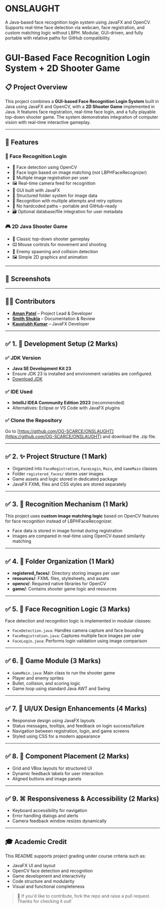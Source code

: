 # ONSLAUGHT
A Java-based face recognition login system using JavaFX and OpenCV. Supports real-time face detection via webcam, face registration, and custom matching logic without LBPH. Modular, GUI-driven, and fully portable with relative paths for GitHub compatibility.

# GUI-Based Face Recognition Login System + 2D Shooter Game

## 📋 Project Overview

This project combines a **GUI-based Face Recognition Login System** built in Java using JavaFX and OpenCV, with a **2D Shooter Game** implemented in Java. It features face registration, real-time face login, and a fully playable top-down shooter game. The system demonstrates integration of computer vision with real-time interactive gameplay.

---

## 📌 Features

### 🔐 Face Recognition Login

* 🧠 Face detection using OpenCV
* 🔐 Face login based on image matching (not LBPHFaceRecognizer)
* 👤 Multiple image registration per user
* 🖼 Real-time camera feed for recognition
* 🎨 GUI built with JavaFX
* 💾 Structured folder system for image data
* 🔄 Recognition with multiple attempts and retry options
* 🚫 No hardcoded paths – portable and GitHub-ready
* 🗃 Optional database/file integration for user metadata

### 🎮 2D Java Shooter Game

* 🔫 Classic top-down shooter gameplay
* ⌨️ Mouse controls for movement and shooting
* 🎯 Enemy spawning and collision detection
* 🖼 Simple 2D graphics and animation

---

## 📸 Screenshots

---

## 👨‍💻 Contributors

* **[Aman Patel]((https://github.com/OG-SCARCE))** – Project Lead & Developer
* **[Smith Shukla]((https://github.com/Smith63063))** – Documentation & Review
* **[Kaustubh Kumar]((https://github.com/kaushtubhk))** – JavaFX Developer

---

## ✅ 1. 💪 Development Setup (2 Marks)

### ✅ JDK Version

* **Java SE Development Kit 23**
* Ensure JDK 23 is installed and environment variables are configured.
* [Download JDK](https://www.oracle.com/java/technologies/javase-downloads.html)

### ✅ IDE Used

* **IntelliJ IDEA Community Edition 2023** (recommended)
* Alternatives: Eclipse or VS Code with JavaFX plugins

### ✅ Clone the Repository

Go to [https://github.com/OG-SCARCE/ONSLAUGHT](https://github.com/OG-SCARCE/ONSLAUGHT) and download the .zip file.

---

## ✅ 2. ✨ Project Structure (1 Mark)

* Organized into `FaceRegistration`, `FaceLogin`, `Main`, and `GameMain` classes
* Folder `registered_faces/` stores user images
* Game assets and logic stored in dedicated package
* JavaFX FXML files and CSS styles are stored separately

---

## ✅ 3. 📃 Recognition Mechanism (1 Mark)

This project uses **custom image matching logic** based on OpenCV features for face recognition instead of LBPHFaceRecognizer.

* Face data is stored in image format during registration
* Images are compared in real-time using OpenCV-based similarity matching

---

## ✅ 4. 📂 Folder Organization (1 Mark)

* **registered\_faces/**: Directory storing images per user
* **resources/**: FXML files, stylesheets, and assets
* **opencv/**: Required native libraries for OpenCV
* **game/**: Contains shooter game logic and resources

---

## ✅ 5. 🧪 Face Recognition Logic (3 Marks)

Face detection and recognition logic is implemented in modular classes:

* `FaceDetection.java`: Handles camera capture and face bounding
* `FaceRegistration.java`: Captures multiple face images per user
* `FaceLogin.java`: Performs login validation using image comparison

---

## ✅ 6. 🎯 Game Module (3 Marks)

* `GameMain.java`: Main class to run the shooter game
* Player and enemy sprites
* Bullet, collision, and scoring logic
* Game loop using standard Java AWT and Swing

---

## ✅ 7. 🎨 UI/UX Design Enhancements (4 Marks)

* Responsive design using JavaFX layouts
* Status messages, tooltips, and feedback on login success/failure
* Navigation between registration, login, and game screens
* Styled using CSS for a modern appearance

---

## ✅ 8. 🏅 Component Placement (2 Marks)

* Grid and VBox layouts for structured UI
* Dynamic feedback labels for user interaction
* Aligned buttons and image panels

---

## ✅ 9. ⌘ Responsiveness & Accessibility (2 Marks)

* Keyboard accessibility for navigation
* Error handling dialogs and alerts
* Camera feedback window resizes dynamically

---

## 🎓 Academic Credit

This README supports project grading under course criteria such as:

* JavaFX UI and layout
* OpenCV face detection and recognition
* Game development and interactivity
* Code structure and modularity
* Visual and functional completeness

> 📄 If you'd like to contribute, fork the repo and raise a pull request. Thanks for checking it out!
